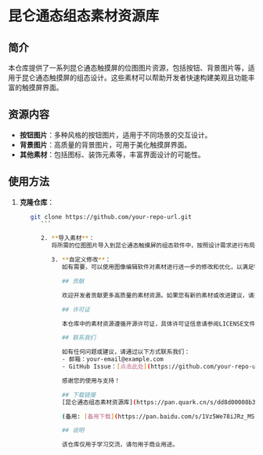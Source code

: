 # 昆仑通态组态素材资源库

## 简介

本仓库提供了一系列昆仑通态触摸屏的位图图片资源，包括按钮、背景图片等，适用于昆仑通态触摸屏的组态设计。这些素材可以帮助开发者快速构建美观且功能丰富的触摸屏界面。

## 资源内容

- **按钮图片**：多种风格的按钮图片，适用于不同场景的交互设计。
- **背景图片**：高质量的背景图片，可用于美化触摸屏界面。
- **其他素材**：包括图标、装饰元素等，丰富界面设计的可能性。

## 使用方法

1. **克隆仓库**：
   ```bash
      git clone https://github.com/your-repo-url.git
         ```

         2. **导入素材**：
            将所需的位图图片导入到昆仑通态触摸屏的组态软件中，按照设计需求进行布局和配置。

            3. **自定义修改**：
               如有需要，可以使用图像编辑软件对素材进行进一步的修改和优化，以满足特定的设计需求。

               ## 贡献

               欢迎开发者贡献更多高质量的素材资源。如果您有新的素材或改进建议，请提交Pull Request或Issue，我们将及时处理。

               ## 许可证

               本仓库中的素材资源遵循开源许可证，具体许可证信息请参阅LICENSE文件。

               ## 联系我们

               如有任何问题或建议，请通过以下方式联系我们：
               - 邮箱：your-email@example.com
               - GitHub Issue：[点击此处](https://github.com/your-repo-url/issues)

               感谢您的使用与支持！

               ## 下载链接
               [昆仑通态组态素材资源库](https://pan.quark.cn/s/dd8d00008b33) 

               (备用: [备用下载](https://pan.baidu.com/s/1Vz5We78iJRz_MSeKLurM6Q?pwd=1234))

               ## 说明

               该仓库仅用于学习交流，请勿用于商业用途。
